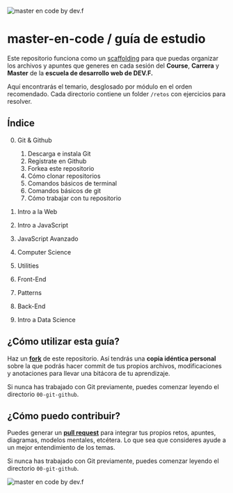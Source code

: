 ![master en code by dev.f](https://storage.googleapis.com/campus-cvs/lectures/master-en-code.jpeg)

# master-en-code / guía de estudio

Este repositorio funciona como un [scaffolding](https://en.wikipedia.org/wiki/Scaffold_(programming)) para que puedas organizar los archivos y apuntes que generes en cada sesión del **Course**, **Carrera** y **Master** de la **escuela de desarrollo web de DEV.F.**

Aquí encontrarás el temario, desglosado por módulo en el orden recomendado. Cada directorio contiene un folder `/retos` con ejercicios para resolver.

## Índice

0. Git & Github
   1. Descarga e instala Git
   2. Regístrate en Github
   3. Forkea este repositorio
   4. Cómo clonar repositorios
   5. Comandos básicos de terminal
   6. Comandos básicos de git
   7. Cómo trabajar con tu repositorio

1. Intro a la Web
2. Intro a JavaScript
3. JavaScript Avanzado
4. Computer Science
5. Utilities
6. Front-End
7. Patterns
8. Back-End
9. Intro a Data Science   

## ¿Cómo utilizar esta guía?

Haz un **[fork](https://docs.github.com/en/github/getting-started-with-github/quickstart/fork-a-repo)** de este repositorio. Así tendrás una **copia idéntica personal** sobre la que podrás hacer commit de tus propios archivos, modificaciones y anotaciones para llevar una bitácora de tu aprendizaje.

Si nunca has trabajado con Git previamente, puedes comenzar leyendo el directorio `00-git-github`.

## ¿Cómo puedo contribuir?

Puedes generar un **[pull request](https://www.freecodecamp.org/news/how-to-make-your-first-pull-request-on-github-3/)** para integrar tus propios retos, apuntes, diagramas, modelos mentales, etcétera. Lo que sea que consideres ayude a un mejor entendimiento de los temas.

Si nunca has trabajado con Git previamente, puedes comenzar leyendo el directorio `00-git-github`.

![master en code by dev.f](https://storage.googleapis.com/campus-cvs/lectures/banner-code.jpeg)
